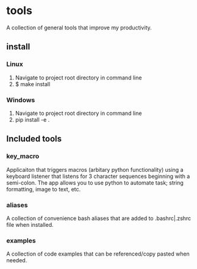 # tools

A collection of general tools that improve my productivity.

## install

### Linux

1. Navigate to project root directory in command line
2. $ make install


### Windows

1. Navigate to project root directory in command line
2. pip install -e .

## Included tools

### key_macro

Applicaiton that triggers macros (arbitary python functionality) using a keyboard listener that listens for 3 character
sequences beginning with a semi-colon. The app allows you to use python to automate task; string formatting, image to
text, etc.

### aliases

A collection of convenience bash aliases that are added to .bashrc|.zshrc file when installed.

### examples

A collection of code examples that can be referenced/copy pasted when needed.
